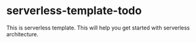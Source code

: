 # serverless-template-todo

This is serverless template. This will help you get started with serverless architecture.
